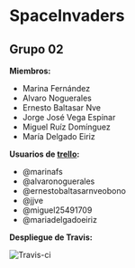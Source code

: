 # SpaceInvaders

## Grupo 02
**Miembros:**
*  Marina Fernández
*  Alvaro Noguerales
*  Ernesto Baltasar Nve
*  Jorge José Vega Espinar
*  Miguel Ruíz Domínguez
* 	María Delgado Eiriz

**Usuarios de [trello](https://trello.com/b/nMfJwqAy/g2):**
*  @marinafs
*  @alvaronoguerales
*  @ernestobaltasarnveobono
*  @jjve
*  @miguel25491709
*	@mariadelgadoeiriz

**Despliegue de Travis:**

![Travis-ci](https://travis-ci.org/CS-02/SpaceInvaders.svg?branch=master)
